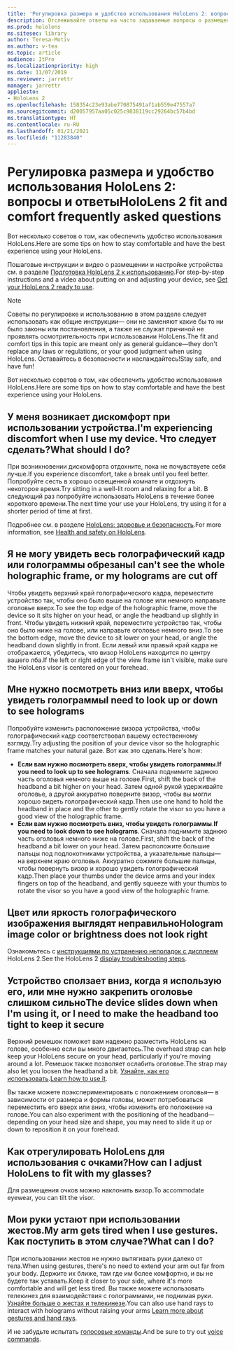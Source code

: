 ```yaml
---
title: 'Регулировка размера и удобство использования HoloLens 2: вопросы и ответы'
description: Отслеживайте ответы на часто задаваемые вопросы о размещении HoloLens 2 и с удобством используйте интерфейсы смешанной реальности.
ms.prod: hololens
ms.sitesec: library
author: Teresa-Motiv
ms.author: v-tea
ms.topic: article
audience: ItPro
ms.localizationpriority: high
ms.date: 11/07/2019
ms.reviewer: jarrettr
manager: jarrettr
appliesto:
- HoloLens 2
ms.openlocfilehash: 158354c23e93abe770875491af1ab559e47557a7
ms.sourcegitcommit: d20057957aa05c025c9838119cc29264bc57b4bd
ms.translationtype: HT
ms.contentlocale: ru-RU
ms.lasthandoff: 01/21/2021
ms.locfileid: "11283840"
---
```

# <span data-ttu-id="f055f-103">Регулировка размера и удобство использования HoloLens 2: вопросы и ответы</span><span class="sxs-lookup"><span data-stu-id="f055f-103">HoloLens 2 fit and comfort frequently asked questions</span></span>

<span data-ttu-id="f055f-104">Вот несколько советов о том, как обеспечить удобство использования HoloLens.</span><span class="sxs-lookup"><span data-stu-id="f055f-104">Here are some tips on how to stay comfortable and have the best experience using your HoloLens.</span></span>

<span data-ttu-id="f055f-105">Пошаговые инструкции и видео о размещении и настройке устройства см. в разделе [Подготовка HoloLens 2 к использованию](hololens2-setup.md).</span><span class="sxs-lookup"><span data-stu-id="f055f-105">For step-by-step instructions and a video about putting on and adjusting your device, see [Get your HoloLens 2 ready to use](hololens2-setup.md).</span></span>

> [!NOTE]
> <span data-ttu-id="f055f-106">Советы по регулировке и использованию в этом разделе следует использовать как общие инструкции— они не заменяют какие бы то ни было законы или постановления, а также не служат причиной не проявлять осмотрительность при использовании HoloLens.</span><span class="sxs-lookup"><span data-stu-id="f055f-106">The fit and comfort tips in this topic are meant only as general guidance&mdash;they don't replace any laws or regulations, or your good judgment when using HoloLens.</span></span> <span data-ttu-id="f055f-107">Оставайтесь в безопасности и наслаждайтесь!</span><span class="sxs-lookup"><span data-stu-id="f055f-107">Stay safe, and have fun!</span></span>

<span data-ttu-id="f055f-108">Вот несколько советов о том, как обеспечить удобство использования HoloLens.</span><span class="sxs-lookup"><span data-stu-id="f055f-108">Here are some tips on how to stay comfortable and have the best experience using your HoloLens.</span></span>

## <span data-ttu-id="f055f-109">У меня возникает дискомфорт при использовании устройства.</span><span class="sxs-lookup"><span data-stu-id="f055f-109">I'm experiencing discomfort when I use my device.</span></span> <span data-ttu-id="f055f-110">Что следует сделать?</span><span class="sxs-lookup"><span data-stu-id="f055f-110">What should I do?</span></span>

<span data-ttu-id="f055f-111">При возникновении дискомфорта отдохните, пока не почувствуете себя лучше.</span><span class="sxs-lookup"><span data-stu-id="f055f-111">If you experience discomfort, take a break until you feel better.</span></span> <span data-ttu-id="f055f-112">Попробуйте сесть в хорошо освещенной комнате и отдохнуть некоторое время.</span><span class="sxs-lookup"><span data-stu-id="f055f-112">Try sitting in a well-lit room and relaxing for a bit.</span></span> <span data-ttu-id="f055f-113">В следующий раз попробуйте использовать HoloLens в течение более короткого времени.</span><span class="sxs-lookup"><span data-stu-id="f055f-113">The next time your use your HoloLens, try using it for a shorter period of time at first.</span></span>

<span data-ttu-id="f055f-114">Подробнее см. в разделе [HoloLens: здоровье и безопасность](https://go.microsoft.com/fwlink/p/?LinkId=746661).</span><span class="sxs-lookup"><span data-stu-id="f055f-114">For more information, see [Health and safety on HoloLens](https://go.microsoft.com/fwlink/p/?LinkId=746661).</span></span>

## <span data-ttu-id="f055f-115">Я не могу увидеть весь голографический кадр или голограммы обрезаны</span><span class="sxs-lookup"><span data-stu-id="f055f-115">I can't see the whole holographic frame, or my holograms are cut off</span></span>

<span data-ttu-id="f055f-116">Чтобы увидеть верхний край голографического кадра, переместите устройство так, чтобы оно было выше на голове или немного направьте оголовье вверх.</span><span class="sxs-lookup"><span data-stu-id="f055f-116">To see the top edge of the holographic frame, move the device so it sits higher on your head, or angle the headband up slightly in front.</span></span> <span data-ttu-id="f055f-117">Чтобы увидеть нижний край, переместите устройство так, чтобы оно было ниже на голове, или направьте оголовье немного вниз.</span><span class="sxs-lookup"><span data-stu-id="f055f-117">To see the bottom edge, move the device to sit lower on your head, or angle the headband down slightly in front.</span></span> <span data-ttu-id="f055f-118">Если левый или правый край кадра не отображается, убедитесь, что визор HoloLens находится по центру вашего лба.</span><span class="sxs-lookup"><span data-stu-id="f055f-118">If the left or right edge of the view frame isn't visible, make sure the HoloLens visor is centered on your forehead.</span></span>

## <span data-ttu-id="f055f-119">Мне нужно посмотреть вниз или вверх, чтобы увидеть голограммы</span><span class="sxs-lookup"><span data-stu-id="f055f-119">I need to look up or down to see holograms</span></span>

<span data-ttu-id="f055f-120">Попробуйте изменить расположение визора устройства, чтобы голографический кадр соответствовал вашему естественному взгляду.</span><span class="sxs-lookup"><span data-stu-id="f055f-120">Try adjusting the position of your device visor so the holographic frame matches your natural gaze.</span></span> <span data-ttu-id="f055f-121">Вот как это сделать.</span><span class="sxs-lookup"><span data-stu-id="f055f-121">Here's how:</span></span>

- <span data-ttu-id="f055f-122">**Если вам нужно посмотреть вверх, чтобы увидеть голограммы**.</span><span class="sxs-lookup"><span data-stu-id="f055f-122">**If you need to look up to see holograms**.</span></span> <span data-ttu-id="f055f-123">Сначала поднимите заднюю часть оголовья немного выше на голове.</span><span class="sxs-lookup"><span data-stu-id="f055f-123">First, shift the back of the headband a bit higher on your head.</span></span> <span data-ttu-id="f055f-124">Затем одной рукой удерживайте оголовье, а другой аккуратно поверните визор, чтобы вы могли хорошо видеть голографический кадр.</span><span class="sxs-lookup"><span data-stu-id="f055f-124">Then use one hand to hold the headband in place and the other to gently rotate the visor so you have a good view of the holographic frame.</span></span>
- <span data-ttu-id="f055f-125">**Если вам нужно посмотреть вниз, чтобы увидеть голограммы**.</span><span class="sxs-lookup"><span data-stu-id="f055f-125">**If you need to look down to see holograms**.</span></span> <span data-ttu-id="f055f-126">Сначала поднимите заднюю часть оголовья немного ниже на голове.</span><span class="sxs-lookup"><span data-stu-id="f055f-126">First, shift the back of the headband a bit lower on your head.</span></span> <span data-ttu-id="f055f-127">Затем расположите большие пальцы под подлокотниками устройства, а указательные пальцы— на верхнем краю оголовья. Аккуратно сожмите большие пальцы, чтобы повернуть визор и хорошо увидеть голографический кадр.</span><span class="sxs-lookup"><span data-stu-id="f055f-127">Then place your thumbs under the device arms and your index fingers on top of the headband, and gently squeeze with your thumbs to rotate the visor so you have a good view of the holographic frame.</span></span>

## <span data-ttu-id="f055f-128">Цвет или яркость голографического изображения выглядят неправильно</span><span class="sxs-lookup"><span data-stu-id="f055f-128">Hologram image color or brightness does not look right</span></span>

<span data-ttu-id="f055f-129">Ознакомьтесь с [инструкциями по устранению неполадок с дисплеем](hololens2-display.md) HoloLens 2.</span><span class="sxs-lookup"><span data-stu-id="f055f-129">See the HoloLens 2 [display troubleshooting steps](hololens2-display.md).</span></span>

## <span data-ttu-id="f055f-130">Устройство сползает вниз, когда я использую его, или мне нужно закрепить оголовье слишком сильно</span><span class="sxs-lookup"><span data-stu-id="f055f-130">The device slides down when I'm using it, or I need to make the headband too tight to keep it secure</span></span>

<span data-ttu-id="f055f-131">Верхний ремешок поможет вам надежно разместить HoloLens на голове, особенно если вы много двигаетесь.</span><span class="sxs-lookup"><span data-stu-id="f055f-131">The overhead strap can help keep your HoloLens secure on your head, particularly if you're moving around a lot.</span></span> <span data-ttu-id="f055f-132">Ремешок также позволяет ослабить оголовье.</span><span class="sxs-lookup"><span data-stu-id="f055f-132">The strap may also let you loosen the headband a bit.</span></span> <span data-ttu-id="f055f-133">[Узнайте, как его использовать](hololens2-setup.md#adjust-fit).</span><span class="sxs-lookup"><span data-stu-id="f055f-133">[Learn how to use it](hololens2-setup.md#adjust-fit).</span></span>

<span data-ttu-id="f055f-134">Вы также можете поэкспериментировать с положением оголовья— в зависимости от размера и формы головы, может потребоваться переместить его вверх или вниз, чтобы изменить его положение на голове.</span><span class="sxs-lookup"><span data-stu-id="f055f-134">You can also experiment with the positioning of the headband&mdash;depending on your head size and shape, you may need to slide it up or down to reposition it on your forehead.</span></span>

## <span data-ttu-id="f055f-135">Как отрегулировать HoloLens для использования с очками?</span><span class="sxs-lookup"><span data-stu-id="f055f-135">How can I adjust HoloLens to fit with my glasses?</span></span>

<span data-ttu-id="f055f-136">Для размещения очков можно наклонить визор.</span><span class="sxs-lookup"><span data-stu-id="f055f-136">To accommodate eyewear, you can tilt the visor.</span></span>

## <span data-ttu-id="f055f-137">Мои руки устают при использовании жестов.</span><span class="sxs-lookup"><span data-stu-id="f055f-137">My arm gets tired when I use gestures.</span></span> <span data-ttu-id="f055f-138">Как поступить в этом случае?</span><span class="sxs-lookup"><span data-stu-id="f055f-138">What can I do?</span></span>

<span data-ttu-id="f055f-139">При использовании жестов не нужно вытягивать руки далеко от тела.</span><span class="sxs-lookup"><span data-stu-id="f055f-139">When using gestures, there's no need to extend your arm out far from your body.</span></span> <span data-ttu-id="f055f-140">Держите их ближе, там где им более комфортно, и вы не будете так уставать.</span><span class="sxs-lookup"><span data-stu-id="f055f-140">Keep it closer to your side, where it's more comfortable and will get less tired.</span></span> <span data-ttu-id="f055f-141">Вы также можете использовать телекинез для взаимодействия с голограммами, не поднимая руки. [Узнайте больше о жестах и телекинезе](hololens2-basic-usage.md#the-hand-tracking-frame).</span><span class="sxs-lookup"><span data-stu-id="f055f-141">You can also use hand rays to interact with holograms without raising your arms [Learn more about gestures and hand rays](hololens2-basic-usage.md#the-hand-tracking-frame).</span></span>

<span data-ttu-id="f055f-142">И не забудьте испытать [голосовые команды](hololens-cortana.md).</span><span class="sxs-lookup"><span data-stu-id="f055f-142">And be sure to try out [voice commands](hololens-cortana.md).</span></span>
